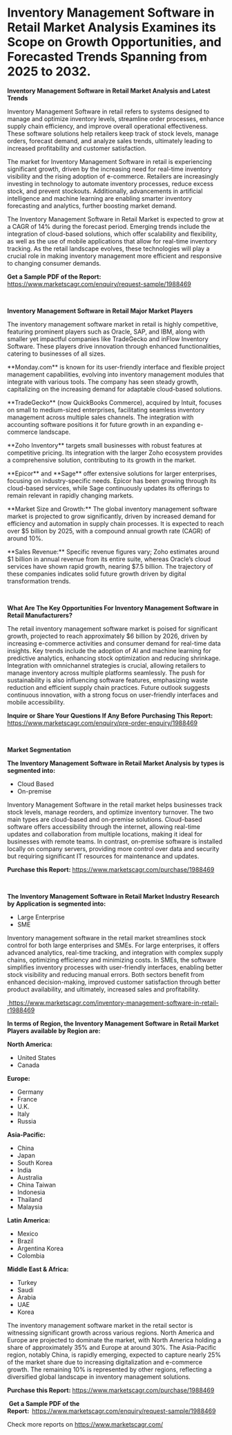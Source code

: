 <p><h1>Inventory Management Software in Retail Market Analysis Examines its Scope on Growth Opportunities, and Forecasted Trends Spanning from 2025 to 2032.</h1></p><p><strong>Inventory Management Software in Retail Market Analysis and Latest Trends</strong></p>
<p><p>Inventory Management Software in retail refers to systems designed to manage and optimize inventory levels, streamline order processes, enhance supply chain efficiency, and improve overall operational effectiveness. These software solutions help retailers keep track of stock levels, manage orders, forecast demand, and analyze sales trends, ultimately leading to increased profitability and customer satisfaction.</p><p>The market for Inventory Management Software in retail is experiencing significant growth, driven by the increasing need for real-time inventory visibility and the rising adoption of e-commerce. Retailers are increasingly investing in technology to automate inventory processes, reduce excess stock, and prevent stockouts. Additionally, advancements in artificial intelligence and machine learning are enabling smarter inventory forecasting and analytics, further boosting market demand.</p><p>The Inventory Management Software in Retail Market is expected to grow at a CAGR of 14% during the forecast period. Emerging trends include the integration of cloud-based solutions, which offer scalability and flexibility, as well as the use of mobile applications that allow for real-time inventory tracking. As the retail landscape evolves, these technologies will play a crucial role in making inventory management more efficient and responsive to changing consumer demands.</p></p>
<p><strong>Get a Sample PDF of the Report:&nbsp;</strong> <a href="https://www.marketscagr.com/enquiry/request-sample/1988469?utm_campaign=1869&utm_medium=2&utm_source=Github&utm_content=ia&utm_term=15012025&utm_id=inventory-management-software-in-retail">https://www.marketscagr.com/enquiry/request-sample/1988469</a></p>
<p>&nbsp;</p>
<p><strong>Inventory Management Software in Retail Major Market Players</strong></p>
<p><p>The inventory management software market in retail is highly competitive, featuring prominent players such as Oracle, SAP, and IBM, along with smaller yet impactful companies like TradeGecko and inFlow Inventory Software. These players drive innovation through enhanced functionalities, catering to businesses of all sizes.</p><p>**Monday.com** is known for its user-friendly interface and flexible project management capabilities, evolving into inventory management modules that integrate with various tools. The company has seen steady growth, capitalizing on the increasing demand for adaptable cloud-based solutions.</p><p>**TradeGecko** (now QuickBooks Commerce), acquired by Intuit, focuses on small to medium-sized enterprises, facilitating seamless inventory management across multiple sales channels. The integration with accounting software positions it for future growth in an expanding e-commerce landscape.</p><p>**Zoho Inventory** targets small businesses with robust features at competitive pricing. Its integration with the larger Zoho ecosystem provides a comprehensive solution, contributing to its growth in the market.</p><p>**Epicor** and **Sage** offer extensive solutions for larger enterprises, focusing on industry-specific needs. Epicor has been growing through its cloud-based services, while Sage continuously updates its offerings to remain relevant in rapidly changing markets.</p><p>**Market Size and Growth:** The global inventory management software market is projected to grow significantly, driven by increased demand for efficiency and automation in supply chain processes. It is expected to reach over $5 billion by 2025, with a compound annual growth rate (CAGR) of around 10%.</p><p>**Sales Revenue:** Specific revenue figures vary; Zoho estimates around $1 billion in annual revenue from its entire suite, whereas Oracle’s cloud services have shown rapid growth, nearing $7.5 billion. The trajectory of these companies indicates solid future growth driven by digital transformation trends.</p></p>
<p>&nbsp;</p>
<p><strong>What Are The Key Opportunities For Inventory Management Software in Retail Manufacturers?</strong></p>
<p><p>The retail inventory management software market is poised for significant growth, projected to reach approximately $6 billion by 2026, driven by increasing e-commerce activities and consumer demand for real-time data insights. Key trends include the adoption of AI and machine learning for predictive analytics, enhancing stock optimization and reducing shrinkage. Integration with omnichannel strategies is crucial, allowing retailers to manage inventory across multiple platforms seamlessly. The push for sustainability is also influencing software features, emphasizing waste reduction and efficient supply chain practices. Future outlook suggests continuous innovation, with a strong focus on user-friendly interfaces and mobile accessibility.</p></p>
<p><strong>Inquire or Share Your Questions If Any Before Purchasing This Report:</strong> <a href="https://www.marketscagr.com/enquiry/pre-order-enquiry/1988469?utm_campaign=1869&utm_medium=2&utm_source=Github&utm_content=ia&utm_term=15012025&utm_id=inventory-management-software-in-retail">https://www.marketscagr.com/enquiry/pre-order-enquiry/1988469</a></p>
<p>&nbsp;</p>
<p><strong>Market Segmentation</strong></p>
<p><strong>The Inventory Management Software in Retail Market Analysis by types is segmented into:</strong></p>
<p><ul><li>Cloud Based</li><li>On-premise</li></ul></p>
<p><p>Inventory Management Software in the retail market helps businesses track stock levels, manage reorders, and optimize inventory turnover. The two main types are cloud-based and on-premise solutions. Cloud-based software offers accessibility through the internet, allowing real-time updates and collaboration from multiple locations, making it ideal for businesses with remote teams. In contrast, on-premise software is installed locally on company servers, providing more control over data and security but requiring significant IT resources for maintenance and updates.</p></p>
<p><strong>Purchase this Report:&nbsp;</strong><a href="https://www.marketscagr.com/purchase/1988469?utm_campaign=1869&utm_medium=2&utm_source=Github&utm_content=ia&utm_term=15012025&utm_id=inventory-management-software-in-retail">https://www.marketscagr.com/purchase/1988469</a></p>
<p>&nbsp;</p>
<p><strong>The Inventory Management Software in Retail Market Industry Research by Application is segmented into:</strong></p>
<p><ul><li>Large Enterprise</li><li>SME</li></ul></p>
<p><p>Inventory management software in the retail market streamlines stock control for both large enterprises and SMEs. For large enterprises, it offers advanced analytics, real-time tracking, and integration with complex supply chains, optimizing efficiency and minimizing costs. In SMEs, the software simplifies inventory processes with user-friendly interfaces, enabling better stock visibility and reducing manual errors. Both sectors benefit from enhanced decision-making, improved customer satisfaction through better product availability, and ultimately, increased sales and profitability.</p></p>
<p><a href="https://www.marketscagr.com/inventory-management-software-in-retail-r1988469?utm_campaign=1869&utm_medium=2&utm_source=Github&utm_content=ia&utm_term=15012025&utm_id=inventory-management-software-in-retail">&nbsp;https://www.marketscagr.com/inventory-management-software-in-retail-r1988469</a></p>
<p><strong>In terms of Region, the Inventory Management Software in Retail Market Players available by Region are:</strong></p>
<p>
    <p> <strong> North America: </strong>
        <ul>
            <li>United States</li>
            <li>Canada</li>
        </ul>
        </p> 
    <p> <strong> Europe: </strong>
        <ul>
            <li>Germany</li>
            <li>France</li>
            <li>U.K.</li>
            <li>Italy</li>
            <li>Russia</li>
        </ul>
        </p> 
    <p> <strong> Asia-Pacific: </strong>
        <ul>
            <li>China</li>
            <li>Japan</li>
            <li>South Korea</li>
            <li>India</li>
            <li>Australia</li>
            <li>China Taiwan</li>
            <li>Indonesia</li>
            <li>Thailand</li>
            <li>Malaysia</li>
        </ul>
        </p> 
    <p> <strong> Latin America: </strong>
        <ul>
            <li>Mexico</li>
            <li>Brazil</li>
            <li>Argentina Korea</li>
            <li>Colombia</li>
        </ul>
        </p> 
    <p> <strong> Middle East & Africa: </strong>
        <ul>
            <li>Turkey</li>
            <li>Saudi</li>
            <li>Arabia</li>
            <li>UAE</li>
            <li>Korea</li>
        </ul>
    </p>
    </p>
<p><p>The inventory management software market in the retail sector is witnessing significant growth across various regions. North America and Europe are projected to dominate the market, with North America holding a share of approximately 35% and Europe at around 30%. The Asia-Pacific region, notably China, is rapidly emerging, expected to capture nearly 25% of the market share due to increasing digitalization and e-commerce growth. The remaining 10% is represented by other regions, reflecting a diversified global landscape in inventory management solutions.</p></p>
<p><strong>Purchase this Report: </strong><a href="https://www.marketscagr.com/purchase/1988469?utm_campaign=1869&utm_medium=2&utm_source=Github&utm_content=ia&utm_term=15012025&utm_id=inventory-management-software-in-retail">https://www.marketscagr.com/purchase/1988469</a></p>
<p>&nbsp;<strong>Get a Sample PDF of the Report:&nbsp;&nbsp;</strong><a href="https://www.marketscagr.com/enquiry/request-sample/1988469?utm_campaign=1869&utm_medium=2&utm_source=Github&utm_content=ia&utm_term=15012025&utm_id=inventory-management-software-in-retail">https://www.marketscagr.com/enquiry/request-sample/1988469</a></p>
<p><strong></strong></p>
<p>Check more reports on <a href="https://www.marketscagr.com/?utm_campaign=1869&utm_medium=2&utm_source=Github&utm_content=ia&utm_term=15012025&utm_id=inventory-management-software-in-retail">https://www.marketscagr.com/</a></p>